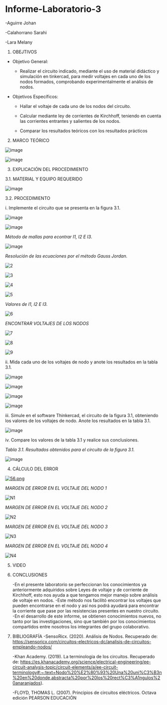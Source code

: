 # Informe-Laboratorio-3

-Aguirre Johan

-Calahorrano Sarahi

-Lara Melany

1. OBEJTIVOS

  * Objetivo General:
    
    - Realizar el circuito indicado, mediante el uso de material didáctico y simulación en tinkercad, para medir voltajes en cada uno de los nodos formados, comprobando experimentalmente el análisis de nodos.
    
  * Objetivos Específicos:

    - Hallar el voltaje de cada uno de los nodos del circuito. 

    - Calcular mediante ley de corrientes de Kirchhoff, teniendo en cuenta las corrientes entrantes y salientes de los nodos. 

    - Comparar los resultados teóricos con los resultados prácticos 
    
2. MARCO TEÓRICO

  ![image](https://user-images.githubusercontent.com/116812841/206633975-12cbdc21-5591-4efe-afc3-e3ff147f4eb2.png)
  
  ![image](https://user-images.githubusercontent.com/116812841/206634034-1f05152d-2822-4d86-8676-afdb20e02052.png)

   
3.	EXPLICACIÓN DEL PROCEDIMIENTO

   3.1.  MATERIAL Y EQUIPO REQUERIDO

![image](https://user-images.githubusercontent.com/116812841/206634092-7b261161-dffe-47a8-98be-3b50fe2614e9.png)


   3.2. PROCEDIMIENTO
   
   i.	Implemente el circuito que se presenta en la figura 3.1.
   
   ![image](https://user-images.githubusercontent.com/116812841/206634227-7c1bb9ce-3516-44a1-959d-67b34a297a5e.png)
   
   ![image](https://user-images.githubusercontent.com/116812841/206635587-a186fde1-cc9f-4e8c-95d8-605b13f72e02.png)
   
   *Método de mallas para econtrar I1, I2 E I3.*

   ![image](https://user-images.githubusercontent.com/116812841/206635939-47080d2f-af4f-4f4e-8c69-7c5b2296972b.png)
    
   *Resolución de las ecuaciones por el método Gauss Jordan.*
   
   ![2](https://user-images.githubusercontent.com/116812841/206636200-581db42b-82f5-47c5-ba5d-bd2d8de0e304.png)
   
   ![3](https://user-images.githubusercontent.com/116812841/206636240-60659cdb-2686-4b0c-a453-f121ddaf1b3a.png)
   
   ![4](https://user-images.githubusercontent.com/116812841/206636255-2f4b1801-3a1f-4878-acac-437635864acf.png)
   
   ![5](https://user-images.githubusercontent.com/116812841/206636301-e5a90755-2020-40c7-8489-3cc0292c29cd.png)
   
   *Valores de I1, I2 E I3.*
   
   ![6](https://user-images.githubusercontent.com/116812841/206636316-0c1c0492-8cd1-4d08-a298-98cd87037958.png)
   
   *ENCONTRAR VOLTAJES DE LOS NODOS*
   
   ![7](https://user-images.githubusercontent.com/116812841/206636845-1c779a0d-7d06-438b-b7b5-4306d7512ccc.png)

![8](https://user-images.githubusercontent.com/116812841/206636860-a9de88dc-7015-424d-9308-bb4f93a180e4.png)

![9](https://user-images.githubusercontent.com/116812841/206636876-16d6d64d-86a6-4072-a943-bffef303501c.png)


   ii.	Mida cada uno de los voltajes de nodo y anote los resultados en la tabla 3.1.
   
   ![image](https://user-images.githubusercontent.com/116812841/206635093-32470260-bcba-426f-86a3-98103d5ef6c5.png)
   
   ![image](https://user-images.githubusercontent.com/116812841/206635134-7a17ee0a-260b-4597-b622-0423d5ad3334.png)
   
   ![image](https://user-images.githubusercontent.com/116812841/206635154-0486b240-1cb4-424a-9ceb-e0230b54ee1c.png)
   
   ![image](https://user-images.githubusercontent.com/116812841/206635183-a10f7c76-574e-43c6-907c-ca6bd1cd1200.png)


   iii.	Simule en el software Thinkercad, el circuito de la figura 3.1, obteniendo los valores de los voltajes de nodo. Anote los resultados en la tabla 3.1. 
   
  ![image](https://user-images.githubusercontent.com/116812841/206635353-f6090fd6-30d9-4e0b-9a37-78416f93d85e.png)

   
   iv.	Compare los valores de la tabla 3.1 y realice sus conclusiones.
   
  *Tabla 3.1. Resultados obtenidos para el circuito de la figura 3.1.* 
   
   ![image](https://user-images.githubusercontent.com/116812841/206637615-6c082791-07b1-4be3-ac48-603b1cd96b7f.png)

   
4.	CÁLCULO DEL ERROR

[![56.png](https://i.postimg.cc/tCMnrcJk/56.png)](https://postimg.cc/crfJCXQt)

*MARGEN DE ERROR EN EL VOLTAJE DEL NODO 1*

  ![N1](https://user-images.githubusercontent.com/116812841/206638033-a32a9b87-59de-453e-bc54-e45f690e8239.png)
  
*MARGEN DE ERROR EN EL VOLTAJE DEL NODO 2*

  ![N2](https://user-images.githubusercontent.com/116812841/206638049-4d78a535-c199-48b7-a5ee-f36bc6edd977.png)

*MARGEN DE ERROR EN EL VOLTAJE DEL NODO 3*

  ![N3](https://user-images.githubusercontent.com/116812841/206638062-03144975-b972-4144-b936-b40c04056d8a.png)

*MARGEN DE ERROR EN EL VOLTAJE DEL NODO 4*

  ![N4](https://user-images.githubusercontent.com/116812841/206638081-6ad246ce-d0ba-4e40-bb62-19af9ef5b61c.png)


5.	VIDEO

   
 
7.	CONCLUSIONES

    -En el presente laboratorio se perfeccionan los conocimientos ya anteriormente adquiridos sobre Leyes de voltaje y de corriente de Kirchhoff, esto nos ayuda a que tengamos mejor manejo sobre análisis de voltaje en nodos. 
    -Este método nos facilitó encontrar los voltajes que pueden encontrarse en el nodo y así nos podrá ayudará para encontrar la corriente que pase por las resistencias presentes en nuestro circuito. 
    -En el desarrollo de este informe, se obtienen conocimientos nuevos, no tanto por las investigaciones, sino que también por los conocimientos compartidos entre nosotros los integrantes del grupo colaborativo. 
   
 7.	BIBLIOGRAFÍA
    -SensoRicx. (2020). Análisis de Nodos. Recuperado de: https://sensoricx.com/circuitos-electricos-dc/analisis-de-circuitos-empleando-nodos/  

    -Khan Academy. (2019). La terminologia de los circuitos. Recuperado de: https://es.khanacademy.org/science/electrical-engineering/ee-circuit-analysis-topic/circuit-elements/a/ee-circuit-terminology#:~:text=Nodo%20%E2%80%93%20Una%20uni%C3%B3n%20en%20donde,abstracta%20por%20los%20rect%C3%A1ngulos%20anaranjados).  

    -FLOYD, THOMAS L. (2007). Principios de circuitos eléctricos. Octava edición PEARSON EDUCACIÓN 
